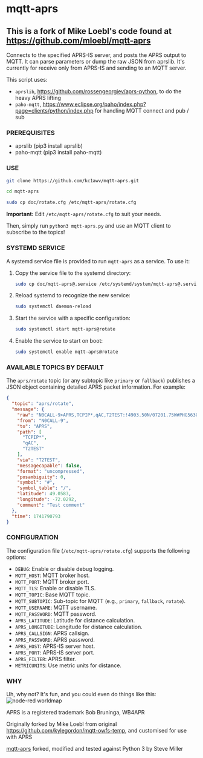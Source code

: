 # mqtt-aprs

## This is a fork of Mike Loebl's code found at https://github.com/mloebl/mqtt-aprs

Connects to the specified APRS-IS server, and posts the APRS output to MQTT. It can parse parameters or dump the raw JSON from aprslib. It's currently for receive only from APRS-IS and sending to an MQTT server.

This script uses:

- `aprslib`, https://github.com/rossengeorgiev/aprs-python, to do the heavy APRS lifting
- `paho-mqtt`, https://www.eclipse.org/paho/index.php?page=clients/python/index.php for handling MQTT connect and pub / sub

### PREREQUISITES

- aprslib (pip3 install aprslib)
- paho-mqtt (pip3 install paho-mqtt)

### USE

```bash
git clone https://github.com/kc1awv/mqtt-aprs.git

cd mqtt-aprs

sudo cp doc/rotate.cfg /etc/mqtt-aprs/rotate.cfg
```

**Important:** Edit `/etc/mqtt-aprs/rotate.cfg` to suit your needs.

Then, simply run `python3 mqtt-aprs.py` and use an MQTT client to subscribe to the topics!

### SYSTEMD SERVICE

A systemd service file is provided to run `mqtt-aprs` as a service. To use it:

1. Copy the service file to the systemd directory:

   ```bash
   sudo cp doc/mqtt-aprs@.service /etc/systemd/system/mqtt-aprs@.service
   ```

2. Reload systemd to recognize the new service:

   ```bash
   sudo systemctl daemon-reload
   ```

3. Start the service with a specific configuration:

   ```bash
   sudo systemctl start mqtt-aprs@rotate
   ```

4. Enable the service to start on boot:
   ```bash
   sudo systemctl enable mqtt-aprs@rotate
   ```

### AVAILABLE TOPICS BY DEFAULT

The `aprs/rotate` topic (or any subtopic like `primary` or `fallback`) publishes a JSON object containing detailed APRS packet information. For example:

```json
{
  "topic": "aprs/rotate",
  "message": {
    "raw": "N0CALL-9>APRS,TCPIP*,qAC,T2TEST:!4903.50N/07201.75W#PHG5630/Test comment",
    "from": "N0CALL-9",
    "to": "APRS",
    "path": [
      "TCPIP*",
      "qAC",
      "T2TEST"
    ],
    "via": "T2TEST",
    "messagecapable": false,
    "format": "uncompressed",
    "posambiguity": 0,
    "symbol": "#",
    "symbol_table": "/",
    "latitude": 49.0583,
    "longitude": -72.0292,
    "comment": "Test comment"
  },
  "time": 1741790793
}
```

### CONFIGURATION

The configuration file (`/etc/mqtt-aprs/rotate.cfg`) supports the following options:

- `DEBUG`: Enable or disable debug logging.
- `MQTT_HOST`: MQTT broker host.
- `MQTT_PORT`: MQTT broker port.
- `MQTT_TLS`: Enable or disable TLS.
- `MQTT_TOPIC`: Base MQTT topic.
- `MQTT_SUBTOPIC`: Sub-topic for MQTT (e.g., `primary`, `fallback`, `rotate`).
- `MQTT_USERNAME`: MQTT username.
- `MQTT_PASSWORD`: MQTT password.
- `APRS_LATITUDE`: Latitude for distance calculation.
- `APRS_LONGITUDE`: Longitude for distance calculation.
- `APRS_CALLSIGN`: APRS callsign.
- `APRS_PASSWORD`: APRS password.
- `APRS_HOST`: APRS-IS server host.
- `APRS_PORT`: APRS-IS server port.
- `APRS_FILTER`: APRS filter.
- `METRICUNITS`: Use metric units for distance.

### WHY

Uh, why not? It's fun, and you could even do things like this:
![node-red worldmap](mqtt-aprs.png)

APRS is a registered trademark Bob Bruninga, WB4APR

Originally forked by Mike Loebl from original https://github.com/kylegordon/mqtt-owfs-temp, and customised for use with APRS

[mqtt-aprs](https://github.com/mloebl/mqtt-aprs) forked, modified and tested against Python 3 by Steve Miller
